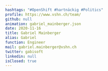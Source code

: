 ```yaml
---
hashtags: "#OpenShift #hartnäckig #Politics"
profile: https://www.vshn.ch/team/
github: null
animation: gabriel_mainberger.json
date: 2020-11-16
title: Gabriel Mainberger
alias: Gabriel
function: Engineer
mail: gabriel.mainberger@vshn.ch
twitter: gabisoft
linkedin: null
isClosed: true
---
```

